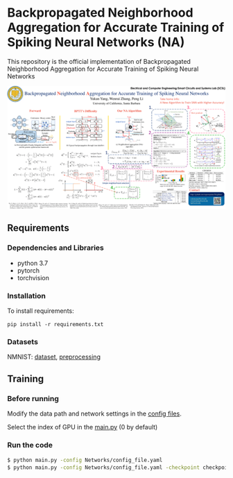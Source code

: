 # Backpropagated Neighborhood Aggregation for Accurate Training of Spiking Neural Networks (NA)

This repository is the official implementation of Backpropagated Neighborhood Aggregation for Accurate Training of Spiking Neural Networks

<img src="Poster-1 2.png" alt="Poster" width="950"/>

## Requirements
### Dependencies and Libraries
* python 3.7
* pytorch
* torchvision

### Installation
To install requirements:

```setup
pip install -r requirements.txt
```

### Datasets
NMNIST: [dataset](https://www.garrickorchard.com/datasets/n-mnist), [preprocessing](https://github.com/stonezwr/TSSL-BP/tree/master/preprocessing/NMNIST)

## Training
### Before running
Modify the data path and network settings in the [config files](https://github.com/stonezwr/TSSL-BP/tree/master/Networks). 

Select the index of GPU in the [main.py](https://github.com/stonezwr/TSSL-BP/blob/master/main.py#L198) (0 by default)

### Run the code
```sh
$ python main.py -config Networks/config_file.yaml
$ python main.py -config Networks/config_file.yaml -checkpoint checkpoint/ckpt.pth // load the checkpoint
```
